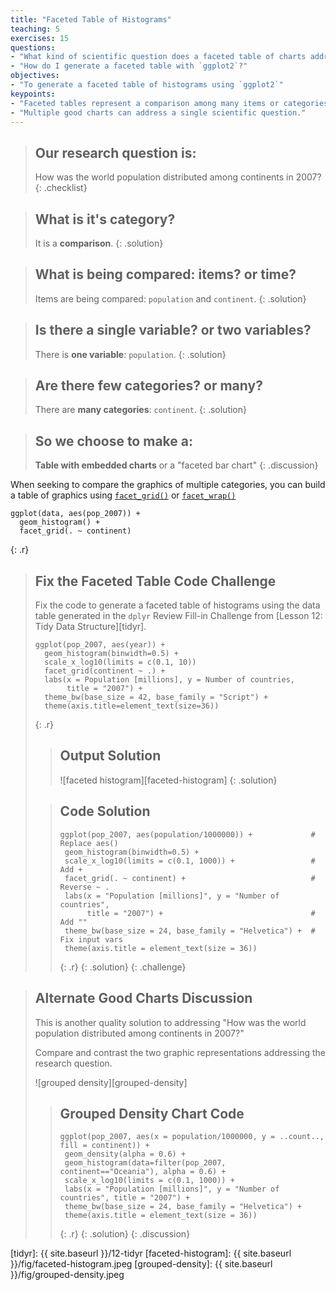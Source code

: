 ```yaml
---
title: "Faceted Table of Histograms"
teaching: 5
exercises: 15
questions:
- "What kind of scientific question does a faceted table of charts address?"
- "How do I generate a faceted table with `ggplot2`?"
objectives:
- "To generate a faceted table of histograms using `ggplot2`"
keypoints:
- "Faceted tables represent a comparison among many items or categories."
- "Multiple good charts can address a single scientific question."
---
```


> ## Our research question is: 
>
> How was the world population distributed among continents in 2007?
{: .checklist}

> ## What is it's category?
>
> It is a __comparison__. 
{: .solution} 

> ## What is being compared: items? or time?
>
> Items are being compared: `population` and `continent`.
{: .solution}

> ## Is there a single variable? or two variables?
>
> There is __one variable__: `population`.
{: .solution}

> ## Are there few categories? or many?
>
> There are __many categories__: `continent`. 
{: .solution}

> ## So we choose to make a:
>
> __Table with embedded charts__ or a "faceted bar chart"
{: .discussion}


When seeking to compare the graphics of multiple categories, you can build a table of graphics using [`facet_grid()`][grid] or [`facet_wrap()`][wrap]  

~~~
ggplot(data, aes(pop_2007)) +
  geom_histogram() +
  facet_grid(. ~ continent)
~~~
{: .r}

> ## Fix the Faceted Table Code Challenge
>
> Fix the code to generate a faceted table of histograms using the data table 
> generated in the `dplyr` Review Fill-in Challenge from [Lesson 12: Tidy Data
> Structure][tidyr].
>
> ~~~
> ggplot(pop_2007, aes(year)) +
>   geom_histogram(binwidth=0.5) +
>   scale_x_log10(limits = c(0.1, 10))
>   facet_grid(continent ~ .) +
>   labs(x = Population [millions], y = Number of countries, 
>        title = "2007") +
>   theme_bw(base_size = 42, base_family = "Script") +
>   theme(axis.title=element_text(size=36))
> ~~~
> {: .r}
>
> > ## Output Solution
> >
> > ![faceted histogram][faceted-histogram]
> {: .solution}
>
> > ## Code Solution
> >
> > ~~~
> > ggplot(pop_2007, aes(population/1000000)) +             # Replace aes()
> >  geom_histogram(binwidth=0.5) +
> >  scale_x_log10(limits = c(0.1, 1000)) +                 # Add +
> >  facet_grid(. ~ continent) +                            # Reverse ~ .
> >  labs(x = "Population [millions]", y = "Number of countries", 
> >       title = "2007") +                                 # Add ""
> >  theme_bw(base_size = 24, base_family = "Helvetica") +  # Fix input vars
> >  theme(axis.title = element_text(size = 36))
> > ~~~
> > {: .r}
> {: .solution}
{: .challenge}

> ## Alternate Good Charts Discussion
>
> This is another quality solution to addressing "How was the world population 
> distributed among continents in 2007?"
>
> Compare and contrast the two graphic representations addressing the research
> question.
>
> ![grouped density][grouped-density]
>
> > ## Grouped Density Chart Code
> >
> > ~~~
> > ggplot(pop_2007, aes(x = population/1000000, y = ..count.., fill = continent)) +
> >  geom_density(alpha = 0.6) +
> >  geom_histogram(data=filter(pop_2007, continent=="Oceania"), alpha = 0.6) +
> >  scale_x_log10(limits = c(0.1, 1000)) +
> >  labs(x = "Population [millions]", y = "Number of countries", title = "2007") +
> >  theme_bw(base_size = 24, base_family = "Helvetica") +
> >  theme(axis.title = element_text(size = 36))
> > ~~~
> > {: .r}
> {: .solution}
{: .discussion}

[grid]: http://docs.ggplot2.org/current/facet_grid.html
[wrap]: http://docs.ggplot2.org/current/facet_wrap.html
[tidyr]: {{ site.baseurl }}/12-tidyr
[faceted-histogram]: {{ site.baseurl }}/fig/faceted-histogram.jpeg
[grouped-density]: {{ site.baseurl }}/fig/grouped-density.jpeg
